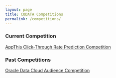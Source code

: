 ```yaml
---
layout: page
title: CODATA Competitions
permalink: /competitions/
---
```


### Current Competition
<a href="/competitions/appthis/">AppThis Click-Through Rate Prediction Competition</a>

### Past Competitions
<a href="/competitions/oracle/">Oracle Data Cloud Audience Competition</a>

